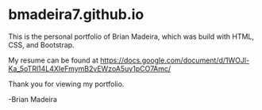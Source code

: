 # bmadeira7.github.io

This is the personal portfolio of Brian Madeira, which was build with HTML, CSS, and Bootstrap.

My resume can be found at https://docs.google.com/document/d/1WOJl-Ka_5oTRl14L4XIeFmymB2vEWzoA5uy1pCO7Amc/

Thank you for viewing my portfolio.

 -Brian Madeira